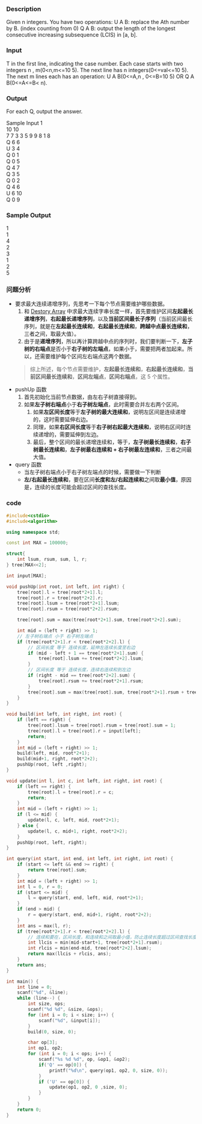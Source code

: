 ### Description
Given n integers. 
You have two operations: 
U A B: replace the Ath number by B. (index counting from 0) 
Q A B: output the length of the longest consecutive increasing subsequence (LCIS) in [a, b]. 

### Input
T in the first line, indicating the case number. 
Each case starts with two integers n , m(0<n,m<=10 5). 
The next line has n integers(0<=val<=10 5). 
The next m lines each has an operation: 
U A B(0<=A,n , 0<=B=10 5) 
OR 
Q A B(0<=A<=B< n). 

### Output
For each Q, output the answer.

Sample Input
1  
10 10  
7 7 3 3 5 9 9 8 1 8   
Q 6 6  
U 3 4  
Q 0 1  
Q 0 5  
Q 4 7  
Q 3 5  
Q 0 2  
Q 4 6  
U 6 10  
Q 0 9  

### Sample Output
1  
1  
4  
2  
3  
1  
2  
5  

### 问题分析
* 要求最大连续递增序列，先思考一下每个节点需要维护哪些数据。
    1. 和 [Destory Array](./Destory_Array.md) 中求最大连续字串长度一样，首先要维护区间**左起最长递增序列**，**右起最长递增序列**，以及**当前区间最长子序列**（当前区间最长序列，就是在**左起最长连续和**，**右起最长连续和**，**跨越中点最长连续和**，三者之间，取最大值）。
    1. 由于是**递增序列**，所以再计算跨越中点的序列时，我们要判断一下，**左子树的右端点**是否小于**右子树的左端点**，如果小于，需要把两者加起来。所以，还需要维护每个区间左右端点这两个数据。  
    > 综上所述，每个节点需要维护，**左起最长连续和**，**右起最长连续和**，**当前区间最长连续和**，**区间左端点**，**区间右端点**，这 5 个属性。
* pushUp 函数
    1. 首先初始化当前节点数据，由左右子树直接得到。
    1. 如果**左子树右端点**小于**右子树左端点**，此时需要合并左右两个区间。
        1. 如果**左区间长度**等于**左子树的最大连续和**，说明左区间是连续递增的，这时需要延伸右边。
        1. 同理，如果**右区间长度**等于**右子树右起最大连续和**，说明右区间时连续递增的，需要延伸到左边。
        1. 最后，整个区间的最长递增连续和，等于，**左子树最长连续和**，**右子树最长连续和**，**左子树最右连续和 + 右子树最左连续和**，三者之间最大值。
* query 函数
    * 当左子树右端点小于右子树左端点的时候，需要做一下判断
    * **左/右起最长连续和**，要在区间**长度和左/右起连续和**之间取**最小值**，原因是，连续的长度可能会超过区间的查找长度。

### code
```cpp
#include<cstdio>
#include<algorithm>

using namespace std;

const int MAX = 100000;

struct{
    int lsum, rsum, sum, l, r;
} tree[MAX<<2];

int input[MAX];

void pushUp(int root, int left, int right) {
    tree[root].l = tree[root*2+1].l;
    tree[root].r = tree[root*2+2].r;
    tree[root].lsum = tree[root*2+1].lsum;
    tree[root].rsum = tree[root*2+2].rsum;

    tree[root].sum = max(tree[root*2+1].sum, tree[root*2+2].sum);

    int mid = (left + right) >> 1;
    // 左子树右端点 小于 右子树左端点
    if (tree[root*2+1].r < tree[root*2+2].l) {
        // 区间长度 等于 连续长度，延伸左连续长度至右边
        if (mid - left + 1 == tree[root*2+1].sum) {
            tree[root].lsum += tree[root*2+2].lsum;
        }
        // 区间长度 等于 连续长度，连续右连续和到左边
        if (right - mid == tree[root*2+2].sum) {
            tree[root].rsum += tree[root*2+1].rsum;
        }
        tree[root].sum = max(tree[root].sum, tree[root*2+1].rsum + tree[root*2+2].lsum);
    }
}

void build(int left, int right, int root) {
    if (left == right) {
        tree[root].lsum = tree[root].rsum = tree[root].sum = 1;
        tree[root].l = tree[root].r = input[left];
        return;
    }
    int mid = (left + right) >> 1;
    build(left, mid, root*2+1);
    build(mid+1, right, root*2+2);
    pushUp(root, left ,right);
}

void update(int l, int c, int left, int right, int root) {
    if (left == right) {
        tree[root].l = tree[root].r = c;
        return;
    }
    int mid = (left + right) >> 1;
    if (l <= mid) {
        update(l, c, left, mid, root*2+1);
    } else {
        update(l, c, mid+1, right, root*2+2);
    }
    pushUp(root, left, right);
}

int query(int start, int end, int left, int right, int root) {
    if (start <= left && end >= right) {
        return tree[root].sum;
    }
    int mid = (left + right) >> 1;
    int l = 0, r = 0;
    if (start <= mid) {
        l = query(start, end, left, mid, root*2+1);
    }
    if (end > mid) {
        r = query(start, end, mid+1, right, root*2+2);
    }
    int ans = max(l, r);
    if (tree[root*2+1].r < tree[root*2+2].l) {
        // 连续和要在，区间长度，和连续和之间取最小值，防止连续长度超过区间查找长度
        int llcis = min(mid-start+1, tree[root*2+1].rsum);
        int rlcis = min(end-mid, tree[root*2+2].lsum);
        return max(llcis + rlcis, ans);
    }
    return ans;
}

int main() {
    int line = 0;
    scanf("%d", &line);
    while (line--) {
        int size, ops;
        scanf("%d %d", &size, &ops);
        for (int i = 0; i < size; i++) {
            scanf("%d", &input[i]);
        }
        build(0, size, 0);

        char op[3];
        int op1, op2;
        for (int i = 0; i < ops; i++) {
            scanf("%s %d %d", op, &op1, &op2);
            if('Q' == op[0]) {
                printf("%d\n", query(op1, op2, 0, size, 0));
            }
            if ('U' == op[0]) {
                update(op1, op2, 0 ,size, 0);
            }
        }
    }
    return 0;
}
```